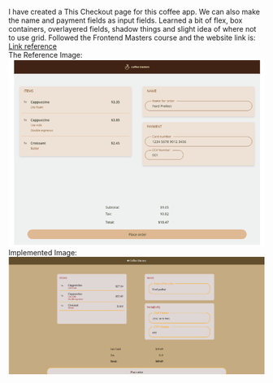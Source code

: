 I have created a This Checkout page for this coffee app.
We can also make the name and payment fields as input fields.
Learned a bit of flex, box containers, overlayered fields, shadow things and slight idea of where not to use grid.
Followed the Frontend Masters course and the website link is:
[Link reference](https://btholt.github.io/complete-intro-to-web-dev-v3/lessons/css/project)  
The Reference Image:
![Alt Text](Screenshots/Reference.png)
Implemented Image:
![Alt Text](Screenshots/Implemented.png)